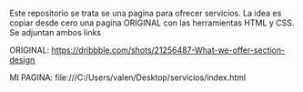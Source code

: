Este repositorio se trata se una pagina para ofrecer servicios. La idea es copiar desde cero una pagina ORIGINAL con las herramientas HTML y CSS. Se adjuntan ambos links

ORIGINAL: https://dribbble.com/shots/21256487-What-we-offer-section-design

MI PAGINA: file:///C:/Users/valen/Desktop/servicios/index.html
